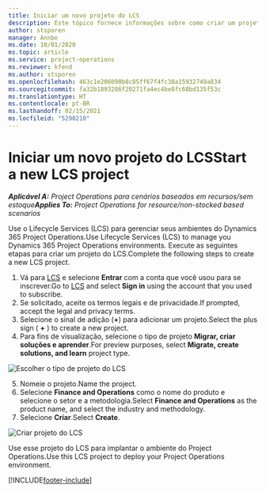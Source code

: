 ```yaml
---
title: Iniciar um novo projeto do LCS
description: Este tópico fornece informações sobre como criar um projeto no LCS para o ambiente do Project Operations.
author: stsporen
manager: Annbe
ms.date: 10/01/2020
ms.topic: article
ms.service: project-operations
ms.reviewer: kfend
ms.author: stsporen
ms.openlocfilehash: 463c1e206090b8c85ff67f4fc38a15932749a834
ms.sourcegitcommit: fa32b1893286f20271fa4ec4be8fc68bd135f53c
ms.translationtype: HT
ms.contentlocale: pt-BR
ms.lasthandoff: 02/15/2021
ms.locfileid: "5290210"
---
```

# <a name="start-a-new-lcs-project"></a><span data-ttu-id="621bc-103">Iniciar um novo projeto do LCS</span><span class="sxs-lookup"><span data-stu-id="621bc-103">Start a new LCS project</span></span>

<span data-ttu-id="621bc-104">_**Aplicável A:** Project Operations para cenários baseados em recursos/sem estoque_</span><span class="sxs-lookup"><span data-stu-id="621bc-104">_**Applies To:** Project Operations for resource/non-stocked based scenarios_</span></span>

<span data-ttu-id="621bc-105">Use o Lifecycle Services (LCS) para gerenciar seus ambientes do Dynamics 365 Project Operations.</span><span class="sxs-lookup"><span data-stu-id="621bc-105">Use Lifecycle Services (LCS) to manage you Dynamics 365 Project Operations environments.</span></span> <span data-ttu-id="621bc-106">Execute as seguintes etapas para criar um projeto do LCS.</span><span class="sxs-lookup"><span data-stu-id="621bc-106">Complete the following steps to create a new LCS project.</span></span>

1. <span data-ttu-id="621bc-107">Vá para [LCS](https://lcs.dynamics.com/Logon/Index) e selecione **Entrar** com a conta que você usou para se inscrever.</span><span class="sxs-lookup"><span data-stu-id="621bc-107">Go to [LCS](https://lcs.dynamics.com/Logon/Index) and select **Sign in** using the account that you used to subscribe.</span></span>
2. <span data-ttu-id="621bc-108">Se solicitado, aceite os termos legais e de privacidade.</span><span class="sxs-lookup"><span data-stu-id="621bc-108">If prompted, accept the legal and privacy terms.</span></span>
3. <span data-ttu-id="621bc-109">Selecione o sinal de adição (**+**) para adicionar um projeto.</span><span class="sxs-lookup"><span data-stu-id="621bc-109">Select the plus sign ( **+** ) to create a new project.</span></span>
4. <span data-ttu-id="621bc-110">Para fins de visualização, selecione o tipo de projeto **Migrar, criar soluções e aprender**.</span><span class="sxs-lookup"><span data-stu-id="621bc-110">For preview purposes, select **Migrate, create solutions, and learn** project type.</span></span>

  ![Escolher o tipo de projeto do LCS](./media/create-lcs-1.png)

5. <span data-ttu-id="621bc-112">Nomeie o projeto.</span><span class="sxs-lookup"><span data-stu-id="621bc-112">Name the project.</span></span> 
6. <span data-ttu-id="621bc-113">Selecione **Finance and Operations** como o nome do produto e selecione o setor e a metodologia.</span><span class="sxs-lookup"><span data-stu-id="621bc-113">Select **Finance and Operations** as the product name, and select the industry and methodology.</span></span> 
7. <span data-ttu-id="621bc-114">Selecione **Criar**.</span><span class="sxs-lookup"><span data-stu-id="621bc-114">Select **Create**.</span></span>

![Criar projeto do LCS](./media/create-lcs-2.png)

<span data-ttu-id="621bc-116">Use esse projeto do LCS para implantar o ambiente do Project Operations.</span><span class="sxs-lookup"><span data-stu-id="621bc-116">Use this LCS project to deploy your Project Operations environment.</span></span>



[!INCLUDE[footer-include](../includes/footer-banner.md)]